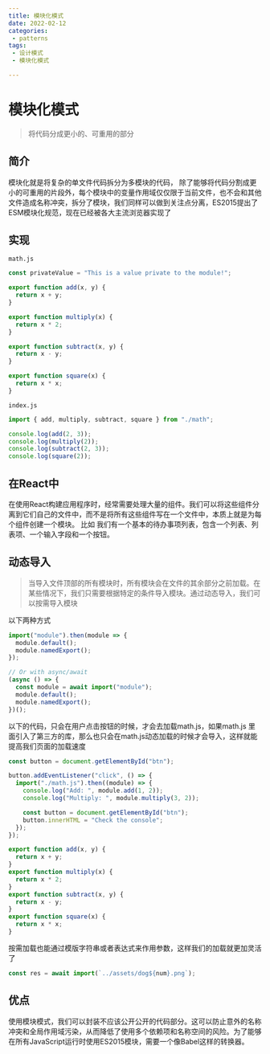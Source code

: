 ```yaml
---
title: 模块化模式
date: 2022-02-12
categories:
 - patterns
tags:
 - 设计模式
 - 模块化模式

---
```


# 模块化模式

> 将代码分成更小的、可重用的部分

## 简介

模块化就是将复杂的单文件代码拆分为多模块的代码， 除了能够将代码分割成更小的可重用的片段外，每个模块中的变量作用域仅仅限于当前文件，也不会和其他文件造成名称冲突，拆分了模块，我们同样可以做到关注点分离，ES2015提出了ESM模块化规范，现在已经被各大主流浏览器实现了

## 实现

`math.js`

```js
const privateValue = "This is a value private to the module!";

export function add(x, y) {
  return x + y;
}

export function multiply(x) {
  return x * 2;
}

export function subtract(x, y) {
  return x - y;
}

export function square(x) {
  return x * x;
}
```

`index.js`

```javascript
import { add, multiply, subtract, square } from "./math";

console.log(add(2, 3));
console.log(multiply(2));
console.log(subtract(2, 3));
console.log(square(2));
```

## 在React中

在使用React构建应用程序时，经常需要处理大量的组件。我们可以将这些组件分离到它们自己的文件中，而不是将所有这些组件写在一个文件中，本质上就是为每个组件创建一个模块。 比如 我们有一个基本的待办事项列表，包含一个列表、列表项、一个输入字段和一个按钮。

## 动态导入

> 当导入文件顶部的所有模块时，所有模块会在文件的其余部分之前加载。在某些情况下，我们只需要根据特定的条件导入模块。通过动态导入，我们可以按需导入模块

以下两种方式

```js
import("module").then(module => {
  module.default();
  module.namedExport();
});

// Or with async/await
(async () => {
  const module = await import("module");
  module.default();
  module.namedExport();
})();
```

以下的代码，只会在用户点击按钮的时候，才会去加载math.js，如果math.js 里面引入了第三方的库，那么也只会在math.js动态加载的时候才会导入，这样就能提高我们页面的加载速度

```js
const button = document.getElementById("btn");

button.addEventListener("click", () => {
  import("./math.js").then((module) => {
    console.log("Add: ", module.add(1, 2));
    console.log("Multiply: ", module.multiply(3, 2));

    const button = document.getElementById("btn");
    button.innerHTML = "Check the console";
  });
});
```

```js
export function add(x, y) {
  return x + y;
}
export function multiply(x) {
  return x * 2;
}
export function subtract(x, y) {
  return x - y;
}
export function square(x) {
  return x * x;
}
```

按需加载也能通过模版字符串或者表达式来作用参数，这样我们的加载就更加灵活了

```js
const res = await import(`../assets/dog${num}.png`);
```

## 优点

使用模块模式，我们可以封装不应该公开公开的代码部分。这可以防止意外的名称冲突和全局作用域污染，从而降低了使用多个依赖项和名称空间的风险。为了能够在所有JavaScript运行时使用ES2015模块，需要一个像Babel这样的转换器。